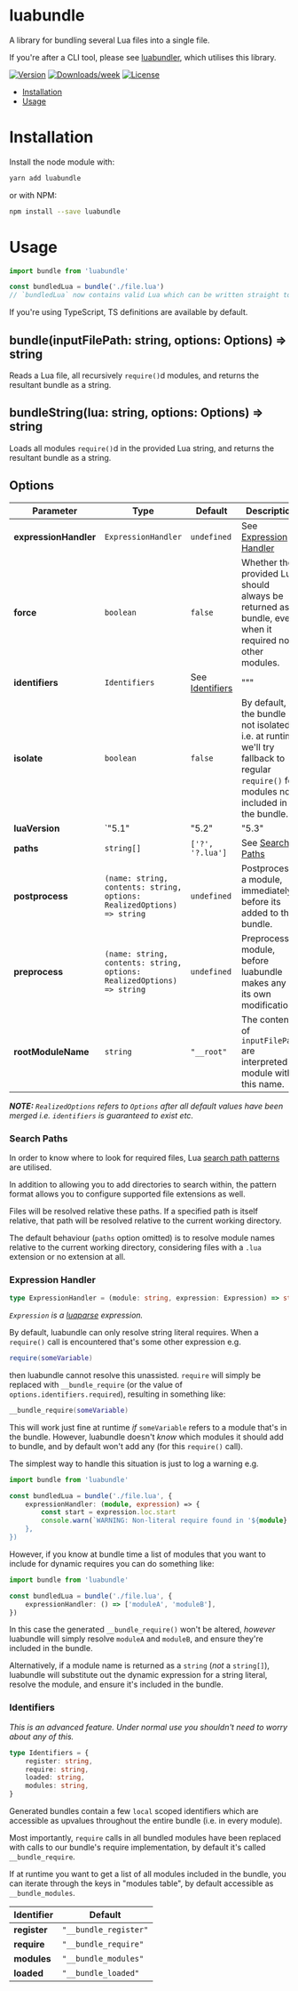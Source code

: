 luabundle
==========

A library for bundling several Lua files into a single file.

If you're after a CLI tool, please see [luabundler](https://github.com/Benjamin-Dobell/luabundler), which utilises this library.

[![Version](https://img.shields.io/npm/v/luabundle.svg)](https://npmjs.org/package/luabundle)
[![Downloads/week](https://img.shields.io/npm/dw/luabundle.svg)](https://npmjs.org/package/luabundle)
[![License](https://img.shields.io/npm/l/luabundle.svg)](https://github.com/Benjamin-Dobell/luabundle/blob/master/package.json)

* [Installation](#installation)
* [Usage](#usage)

# Installation

Install the node module with:

```bash
yarn add luabundle
```

or with NPM:

```bash
npm install --save luabundle
```

# Usage

```js
import bundle from 'luabundle'

const bundledLua = bundle('./file.lua')
// `bundledLua` now contains valid Lua which can be written straight to disk, stdout etc. 
```

If you're using TypeScript, TS definitions are available by default.

## bundle(inputFilePath: string, options: Options) => string

Reads a Lua file, all recursively `require()`d modules, and returns the resultant bundle as a string.

## bundleString(lua: string, options: Options) => string

Loads all modules `require()`d in the provided Lua string, and returns the resultant bundle as a string.

## Options

| Parameter | Type | Default | Description |
|---|---|---|---|
| **expressionHandler** |  `ExpressionHandler` | `undefined` | See [Expression Handler](#expression-handler) |
| **force** | `boolean` | `false` | Whether the provided Lua should always be returned as a bundle, even when it required no other modules. |
| **identifiers** | `Identifiers` | See [Identifiers](#identifiers) | """ |
| **isolate** | `boolean` | `false` | By default, the bundle is not isolated i.e. at runtime we'll try fallback to regular `require()` for modules not included in the bundle. |
| **luaVersion** | `"5.1" | "5.2" | "5.3" | "LuaJIT"` | `"5.3"` |
| **paths** | `string[]` | `['?', '?.lua']` | See [Search Paths](#search-paths) |
| **postprocess** | `(name: string, contents: string, options: RealizedOptions) => string` | `undefined` | Postprocess a module, immediately before its added to the bundle.  |
| **preprocess** | `(name: string, contents: string, options: RealizedOptions) => string` | `undefined` | Preprocess a module, before luabundle makes any of its own modifications.  |
| **rootModuleName** | `string` | `"__root"` | The contents of `inputFilePath` are interpreted as module with this name.  |

_**NOTE:** `RealizedOptions` refers to `Options` after all default values have been merged i.e. `identifiers` is guaranteed to exist etc._

### Search Paths

In order to know where to look for required files, Lua [search path patterns](https://www.lua.org/pil/8.1.html) are utilised.

In addition to allowing you to add directories to search within, the pattern format allows you to configure supported file extensions as well.

Files will be resolved relative these paths. If a specified path is itself relative, that path will be resolved relative to the current working directory.

The default behaviour (`paths` option omitted) is to resolve module names relative to the current working directory, considering files with a `.lua` extension or no extension at all.

### Expression Handler

```typescript
type ExpressionHandler = (module: string, expression: Expression) => string | string[] | null | undefined | void
```

_`Expression` is a [luaparse](https://github.com/fstirlitz/luaparse) expression._

By default, luabundle can only resolve string literal requires. When a `require()` call is encountered that's some other expression e.g.

```lua
require(someVariable)
```

then luabundle cannot resolve this unassisted. `require` will simply be replaced with `__bundle_require` (or the value of `options.identifiers.required`), resulting in something like:

```lua
__bundle_require(someVariable)
```

This will work just fine at runtime _if_ `someVariable` refers to a module that's in the bundle. However, luabundle doesn't _know_ which modules it should add to bundle, and by default won't add any (for this `require()` call).

The simplest way to handle this situation is just to log a warning e.g.

```typescript
import bundle from 'luabundle'

const bundledLua = bundle('./file.lua', {
    expressionHandler: (module, expression) => {
        const start = expression.loc.start
        console.warn(`WARNING: Non-literal require found in '${module}' at ${start.line}:${start.column}`)
    },
})
```

However, if you know at bundle time a list of modules that you want to include for dynamic requires you can do something like:

```typescript
import bundle from 'luabundle'

const bundledLua = bundle('./file.lua', {
    expressionHandler: () => ['moduleA', 'moduleB'],
})
```

In this case the generated `__bundle_require()` won't be altered, _however_ luabundle will simply resolve `moduleA` and `moduleB`, and ensure they're included in the bundle.

Alternatively, if a module name is returned as a `string` (_not_ a `string[]`), luabundle will substitute out the dynamic expression for a string literal, resolve the module, and ensure it's included in the bundle.

### Identifiers

_This is an advanced feature. Under normal use you shouldn't need to worry about any of this._

```typescript
type Identifiers = {
	register: string,
	require: string,
	loaded: string,
	modules: string,
}
```

Generated bundles contain a few `local` scoped identifiers which are accessible as upvalues throughout the entire bundle (i.e. in every module).

Most importantly, `require` calls in all bundled modules have been replaced with calls to our bundle's require implementation, by default it's called `__bundle_require`.

If at runtime you want to get a list of all modules included in the bundle, you can iterate through the keys in "modules table", by default accessible as `__bundle_modules`.

| Identifier | Default |
|---|---|
| **register** | `"__bundle_register"` |
| **require** | `"__bundle_require"` |
| **modules** | `"__bundle_modules"` |
| **loaded** | `"__bundle_loaded"` |
